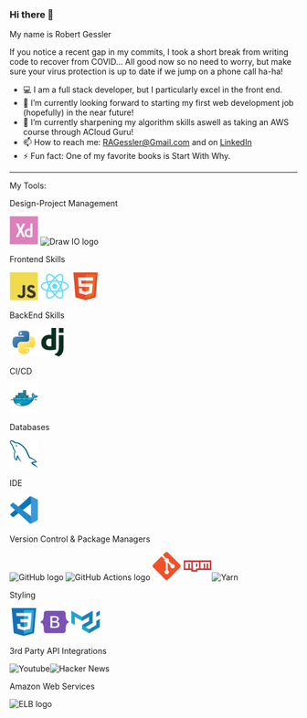 ### Hi there 👋
My name is Robert Gessler

If you notice a recent gap in my commits, I took a short break from writing code to recover from COVID... All good now so no need to worry, but make sure your virus protection is up to date if we jump on a phone call ha-ha!

- 💻 I am a full stack developer, but I particularly excel in the front end.
- 🔭 I’m currently looking forward to starting my first web development job (hopefully) in the near future!
- 🌱 I’m currently sharpening my algorithm skills aswell as taking an AWS course through ACloud Guru!
- 📫 How to reach me: RAGessler@Gmail.com and on [LinkedIn](https://www.linkedin.com/in/robertalexandergessler/)
- ⚡ Fun fact: One of my favorite books is Start With Why.

---
My Tools:

Design-Project Management

<img src="https://github.com/devicons/devicon/blob/master/icons/xd/xd-plain.svg" alt="XD logo" width="50" height="50" /> <img src="https://dashboard.snapcraft.io/site_media/appmedia/2019/08/android-chrome-512x512.png" alt="Draw IO logo" width="50" height="50" />

Frontend Skills

<img src="https://github.com/devicons/devicon/blob/master/icons/javascript/javascript-original.svg" alt=" JavaScript logo" width="50" height="50" /> <img src="https://github.com/devicons/devicon/blob/master/icons/react/react-original.svg" alt="React logo" width="50" height="50" /> <img src="https://github.com/devicons/devicon/blob/master/icons/html5/html5-original.svg" alt=" HTML5 logo" width="50" height="50" />

BackEnd Skills

<img src="https://github.com/devicons/devicon/blob/master/icons/python/python-original.svg" alt="Python logo" width="50" height="50" /><img src="https://github.com/devicons/devicon/blob/master/icons/django/django-plain.svg" alt="Django logo" width="50" height="50" />

CI/CD 

<img src="https://github.com/devicons/devicon/blob/master/icons/docker/docker-original.svg" alt="Docker logo" width="50" height="50" />

Databases

<img src="https://github.com/devicons/devicon/blob/master/icons/mysql/mysql-original.svg" alt="MySQL logo" width="50" height="50" />

IDE

<img src="https://github.com/devicons/devicon/blob/master/icons/vscode/vscode-original.svg" alt="VS Code logo" width="50" height="50" />

Version Control & Package Managers

<img src="https://www.pngkey.com/png/full/178-1787243_github-icon-png-github-icon-white-png.png" alt="GitHub logo" width="50" height="50" /> <img src="https://avatars.githubusercontent.com/u/44036562?s=200&v=4" alt="GitHub Actions logo" width="50" height="50"/>  <img src="https://github.com/devicons/devicon/blob/master/icons/git/git-original.svg" alt="Git logo" width="50" height="50" /> <img src="https://github.com/devicons/devicon/blob/master/icons/npm/npm-original-wordmark.svg" alt="NPM logo" width="50" height="50" /><img src="https://seeklogo.com/images/Y/yarn-logo-F5E7A65FA2-seeklogo.com.png" alt="Yarn" width="50" height="50"/>

Styling

<img src="https://github.com/devicons/devicon/blob/master/icons/css3/css3-original.svg" alt="CSS logo" width="50" height="50" /> <img src="https://github.com/devicons/devicon/blob/master/icons/bootstrap/bootstrap-plain.svg" alt="Bootstrap logo" width="50" height="50" /> <img src="https://github.com/devicons/devicon/blob/master/icons/materialui/materialui-original.svg" alt="Material UI logo" width="50" height="50" />

3rd Party API Integrations

<img src="https://www.freeiconspng.com/thumbs/youtube-logo-png/youtube-icon-app-logo-png-9.png" alt="Youtube" width="50" height="50" /><img src="https://hn.algolia.com/packs/media/images/logo-hn-search-a822432b.png" alt="Hacker News" width="50" height="50" />

Amazon Web Services

 <img src="https://images.edrawsoft.com/images2020/icon/Elastic%20Load%20Balancing.png" alt="ELB logo" width="50" height="50" />
<!-- **RAGessler/ragessler** is a ✨ _special_ ✨ repository because its `README.md` (this file) appears on your GitHub profile. -->
